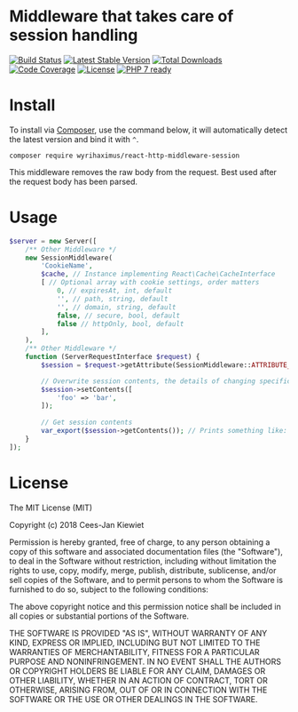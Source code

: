 # Middleware that takes care of session handling

[![Build Status](https://travis-ci.org/WyriHaximus/reactphp-http-middleware-session.svg?branch=master)](https://travis-ci.org/WyriHaximus/reactphp-http-middleware-session)
[![Latest Stable Version](https://poser.pugx.org/WyriHaximus/react-http-middleware-session/v/stable.png)](https://packagist.org/packages/WyriHaximus/react-http-middleware-session)
[![Total Downloads](https://poser.pugx.org/WyriHaximus/react-http-middleware-session/downloads.png)](https://packagist.org/packages/WyriHaximus/react-http-middleware-session)
[![Code Coverage](https://scrutinizer-ci.com/g/WyriHaximus/reactphp-http-middleware-session/badges/coverage.png?b=master)](https://scrutinizer-ci.com/g/WyriHaximus/reactphp-http-middleware-session/?branch=master)
[![License](https://poser.pugx.org/WyriHaximus/react-http-middleware-session/license.png)](https://packagist.org/packages/WyriHaximus/react-http-middleware-session)
[![PHP 7 ready](http://php7ready.timesplinter.ch/WyriHaximus/reactphp-http-middleware-clear-body/badge.svg)](https://travis-ci.org/WyriHaximus/reactphp-http-middleware-clear-body)

# Install

To install via [Composer](http://getcomposer.org/), use the command below, it will automatically detect the latest version and bind it with `^`.

```
composer require wyrihaximus/react-http-middleware-session
```

This middleware removes the raw body from the request. Best used after the request body has been parsed.

# Usage

```php
$server = new Server([
    /** Other Middleware */
    new SessionMiddleware(
        'CookieName',
        $cache, // Instance implementing React\Cache\CacheInterface
        [ // Optional array with cookie settings, order matters
            0, // expiresAt, int, default
            '', // path, string, default
            '', // domain, string, default
            false, // secure, bool, default
            false // httpOnly, bool, default
        ], 
    ),
    /** Other Middleware */
    function (ServerRequestInterface $request) {
        $session = $request->getAttribute(SessionMiddleware::ATTRIBUTE_NAME);

        // Overwrite session contents, the details of changing specific keys is up to you
        $session->setContents([
            'foo' => 'bar',
        ]);
        
        // Get session contents
        var_export($session->getContents()); // Prints something like: ['foo' = 'bar']
    }
]);
```

# License

The MIT License (MIT)

Copyright (c) 2018 Cees-Jan Kiewiet

Permission is hereby granted, free of charge, to any person obtaining a copy
of this software and associated documentation files (the "Software"), to deal
in the Software without restriction, including without limitation the rights
to use, copy, modify, merge, publish, distribute, sublicense, and/or sell
copies of the Software, and to permit persons to whom the Software is
furnished to do so, subject to the following conditions:

The above copyright notice and this permission notice shall be included in all
copies or substantial portions of the Software.

THE SOFTWARE IS PROVIDED "AS IS", WITHOUT WARRANTY OF ANY KIND, EXPRESS OR
IMPLIED, INCLUDING BUT NOT LIMITED TO THE WARRANTIES OF MERCHANTABILITY,
FITNESS FOR A PARTICULAR PURPOSE AND NONINFRINGEMENT. IN NO EVENT SHALL THE
AUTHORS OR COPYRIGHT HOLDERS BE LIABLE FOR ANY CLAIM, DAMAGES OR OTHER
LIABILITY, WHETHER IN AN ACTION OF CONTRACT, TORT OR OTHERWISE, ARISING FROM,
OUT OF OR IN CONNECTION WITH THE SOFTWARE OR THE USE OR OTHER DEALINGS IN THE
SOFTWARE.
